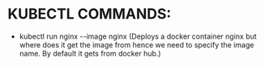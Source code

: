 # KUBECTL COMMANDS:

- kubectl run nginx --image nginx
  (Deploys a docker container nginx but where does it get the image from hence we need to specify the image name. By default it gets from docker hub.)
  
